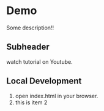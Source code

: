 # Demo

Some description!!

## Subheader
watch tutorial on Youtube. 

## Local Development
1. open index.html in your browser.
2. this is item 2